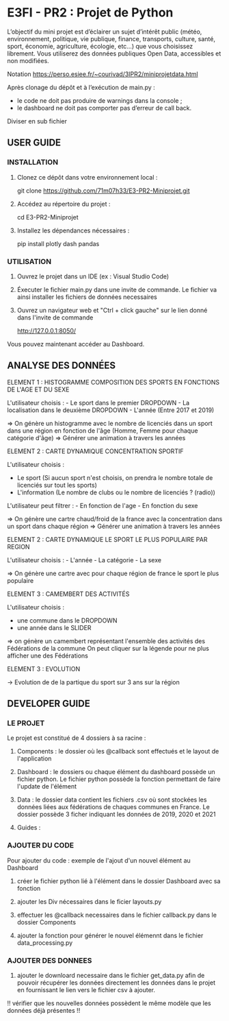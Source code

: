 # E3FI - PR2 : Projet de Python

L’objectif du mini projet est d’éclairer un sujet d’intérêt public (météo, environnement, politique, vie publique, finance, transports, culture, santé, sport, économie, agriculture, écologie, etc…) que vous choisissez librement. Vous utiliserez des données publiques Open Data, accessibles et non modifiées.

Notation
https://perso.esiee.fr/~courivad/3IPR2/miniprojetdata.html

Après clonage du dépôt et à l’exécution de main.py :

- le code ne doit pas produire de warnings dans la console ;
- le dashboard ne doit pas comporter pas d’erreur de call back.

Diviser en sub fichier

## USER GUIDE

### INSTALLATION

1. Clonez ce dépôt dans votre environnement local :

   git clone https://github.com/71m07h33/E3-PR2-Miniprojet.git

2. Accédez au répertoire du projet :

   cd E3-PR2-Miniprojet

3. Installez les dépendances nécessaires :

   pip install plotly dash pandas

### UTILISATION

1. Ouvrez le projet dans un IDE (ex : Visual Studio Code)

2. Éxecuter le fichier main.py dans une invite de commande. Le fichier va ainsi installer les fichiers de données necessaires

3. Ouvrez un navigateur web et "Ctrl + click gauche" sur le lien donné dans l'invite de commande

   http://127.0.0.1:8050/

Vous pouvez maintenant accéder au Dashboard.

## ANALYSE DES DONNÉES

ELEMENT 1 : HISTOGRAMME COMPOSITION DES SPORTS EN FONCTIONS DE L'AGE ET DU SEXE

L'utilisateur choisis : - Le sport dans le premier DROPDOWN - La localisation dans le deuxième DROPDOWN - L'année (Entre 2017 et 2019)

=> On génère un histogramme avec le nombre de licenciés dans un sport dans une région en fonction de l'âge (Homme, Femme pour chaque catégorie d'âge)
=> Générer une animation à travers les années

ELEMENT 2 : CARTE DYNAMIQUE CONCENTRATION SPORTIF

L'utilisateur choisis :

- Le sport (Si aucun sport n'est choisis, on prendra le nombre totale de licenciés sur tout les sports)
- L'information (Le nombre de clubs ou le nombre de licenciés ? (radio))

L'utilisateur peut filtrer : - En fonction de l'age - En fonction du sexe

=> On génère une cartre chaud/froid de la france avec la concentration dans un sport dans chaque région
=> Générer une animation à travers les années

ELEMENT 2 : CARTE DYNAMIQUE LE SPORT LE PLUS POPULAIRE PAR REGION

L'utilisateur choisis : - L'année - La catégorie - La sexe

=> On génère une cartre avec pour chaque région de france le sport le plus populaire

ELEMENT 3 : CAMEMBERT DES ACTIVITÉS

L'utilisateur choisis :

- une commune dans le DROPDOWN
- une année dans le SLIDER

=> on génère un camembert représentant l'ensemble des activités des Fédérations de la commune
On peut cliquer sur la légende pour ne plus afficher une des Fédérations

ELEMENT 3 : EVOLUTION

-> Evolution de de la partique du sport sur 3 ans sur la région

## DEVELOPER GUIDE

### LE PROJET

Le projet est constitué de 4 dossiers à sa racine :

1. Components : le dossier où les @callback sont effectués et le layout de l'application

2. Dashboard : le dossiers ou chaque élément du dashboard possède un fichier python. Le fichier python possède la fonction permettant de faire l'update de l'élément

3. Data : le dossier data contient les fichiers .csv où sont stockées les données liées aux fédérations de chaques communes en France. Le dossier possède 3 ficher indiquant les données de 2019, 2020 et 2021

4. Guides :

### AJOUTER DU CODE

Pour ajouter du code : exemple de l'ajout d'un nouvel élément au Dashboard

1. créer le fichier python lié à l'élément dans le dossier Dashboard avec sa fonction

2. ajouter les Div nécessaires dans le ficier layouts.py

3. effectuer les @callback necessaires dans le fichier callback.py dans le dossier Components

4. ajouter la fonction pour générer le nouvel élémennt dans le fichier data_processing.py

### AJOUTER DES DONNEES

1. ajouter le downloard necessaire dans le fichier get_data.py afin de pouvoir récupérer les données directement les données dans le projet en fournissant le lien vers le fichier csv à ajouter.

!! vérifier que les nouvelles données possèdent le même modèle que les données déjà présentes !!
